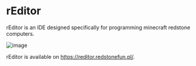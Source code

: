 # rEditor
rEditor is an IDE designed specifically for programming minecraft redstone computers.

![image](https://i.imgur.com/zRR1IAh.png)

rEditor is available on https://reditor.redstonefun.pl/.